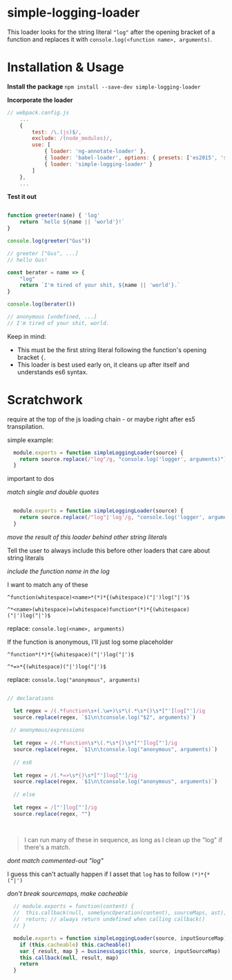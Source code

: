 
# simple-logging-loader

<!-- [![npm](https://img.shields.io/npm/dt/simple-logging-loader.svg?style=flat-square)]() -->
<!-- [![npm](https://img.shields.io/npm/v/simple-logging-loader.svg?style=flat-square)]() -->

This loader looks for the string literal `"log"` after the opening bracket of a function and replaces it with `console.log(<function name>, arguments)`.

# Installation & Usage

**Install the package**
`npm install --save-dev simple-logging-loader`

**Incorporate the loader**

```js 
// webpack.config.js
	...
	{
		test: /\.(js)$/,
		exclude: /(node_modules)/,
		use: [
			{ loader: 'ng-annotate-loader' }, 
			{ loader: 'babel-loader', options: { presets: ['es2015', 'stage-0'] } },
			{ loader: 'simple-logging-loader' }
		]
	},
	...

```

**Test it out**

```js

function greeter(name) { 'log'
	return `hello ${name || 'world'}!`
}

console.log(greeter("Gus"))

// greeter ["Gus", ...]
// hello Gus!

const berater = name => { 
	"log"
	return `I'm tired of your shit, ${name || 'world'}.`
}

console.log(berater())

// anonymous [undefined, ...]
// I'm tired of your shit, world.

```


Keep in mind:
* This must be the first string literal following the function's opening bracket `{`.
* This loader is best used early on, it cleans up after itself and understands es6 syntax.

# Scratchwork

require at the top of the js loading chain - or maybe right after es5 transpilation.

simple example:

```js
  module.exports = function simpleLoggingLoader(source) {
    return source.replace(/"log"/g, "console.log('logger', arguments)")
  }
 ```
 
important to dos

*match single and double quotes*

```js

  module.exports = function simpleLoggingLoader(source) {
    return source.replace(/"log"|'log'/g, "console.log('logger', arguments)")
  }

```

*move the result of this loader behind other string literals*

Tell the user to always include this before other loaders that care about string literals

*include the function name in the log*

I want to match any of these

`^function(whitespace)<name>*(*)*{(whitespace)("|')log("|')$`

`^*<name>(whitespace)=(whitespace)function*(*)*{(whitespace)("|')log("|')$`

replace: `console.log(<name>, arguments)`

If the function is anonymous, I'll just log some placeholder

`^function*(*)*{(whitespace)("|')log("|')$`

`^*=>*{(whitespace)("|')log("|')$`

replace: `console.log("anonymous", arguments)`


```js

// declarations

  let regex = /(.*function\s+(.\w+)\s*\(.*\s*{)\s*["']log["']/ig
  source.replace(regex, `$1\n\tconsole.log("$2", arguments)`)
  
 // anonymous/expressions
  
  let regex = /(.*function\s*\(.*\s*{)\s*["']log["']/ig
  source.replace(regex, `$1\n\tconsole.log("anonymous", arguments)`)
  
  // es6
    
  let regex = /(.*=>\s*{)\s*["']log["']/ig
  source.replace(regex, `$1\n\tconsole.log("anonymous", arguments)`)
  
  // else
  
  let regex = /["']log["']/ig
  source.replace(regex, "")
  
  
```
> I can run many of these in sequence, as long as I clean up the "log" if there's a match.


*dont match commented-out "log"*

I guess this can't actually happen if I asset that `log` has to follow `(*)*{*("|')`

*don't break sourcemaps, make cacheable*

```js
  // module.exports = function(content) {
  //  this.callback(null, someSyncOperation(content), sourceMaps, ast);
  //  return; // always return undefined when calling callback()
  // }

  module.exports = function simpleLoggingLoader(source, inputSourceMap) {
    if (this.cacheable) this.cacheable()
    var { result, map } = businessLogic(this, source, inputSourceMap)
    this.callback(null, result, map)
    return
  }
```



